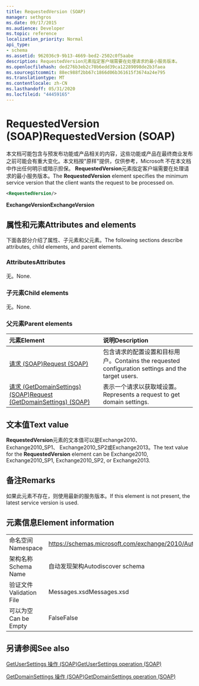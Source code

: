 ```yaml
---
title: RequestedVersion (SOAP)
manager: sethgros
ms.date: 09/17/2015
ms.audience: Developer
ms.topic: reference
localization_priority: Normal
api_type:
- schema
ms.assetid: 962036c9-9b13-4669-bed2-2502c0f5aabe
description: RequestedVersion元素指定客户端需要在处理请求的最小服务版本。
ms.openlocfilehash: ded276b3eb2c70b6edd39ca12289098de2b3faea
ms.sourcegitcommit: 88ec988f2bb67c1866d06b361615f3674a24e795
ms.translationtype: MT
ms.contentlocale: zh-CN
ms.lasthandoff: 05/31/2020
ms.locfileid: "44459165"
---
```

# <a name="requestedversion-soap"></a><span data-ttu-id="5da69-103">RequestedVersion (SOAP)</span><span class="sxs-lookup"><span data-stu-id="5da69-103">RequestedVersion (SOAP)</span></span>

<span data-ttu-id="5da69-104">本文档可能包含与预发布功能或产品相关的内容，这些功能或产品在最终商业发布之前可能会有重大变化。本文档按"原样"提供，仅供参考，Microsoft 不在本文档中作出任何明示或暗示担保。 **RequestedVersion**元素指定客户端需要在处理请求的最小服务版本。</span><span class="sxs-lookup"><span data-stu-id="5da69-104">The **RequestedVersion** element specifies the minimum service version that the client wants the request to be processed on.</span></span> 
  
```XML
<RequestedVersion/>
```

 <span data-ttu-id="5da69-105">**ExchangeVersion**</span><span class="sxs-lookup"><span data-stu-id="5da69-105">**ExchangeVersion**</span></span>
## <a name="attributes-and-elements"></a><span data-ttu-id="5da69-106">属性和元素</span><span class="sxs-lookup"><span data-stu-id="5da69-106">Attributes and elements</span></span>

<span data-ttu-id="5da69-107">下面各部分介绍了属性、子元素和父元素。</span><span class="sxs-lookup"><span data-stu-id="5da69-107">The following sections describe attributes, child elements, and parent elements.</span></span>
  
### <a name="attributes"></a><span data-ttu-id="5da69-108">Attributes</span><span class="sxs-lookup"><span data-stu-id="5da69-108">Attributes</span></span>

<span data-ttu-id="5da69-109">无。</span><span class="sxs-lookup"><span data-stu-id="5da69-109">None.</span></span>
  
### <a name="child-elements"></a><span data-ttu-id="5da69-110">子元素</span><span class="sxs-lookup"><span data-stu-id="5da69-110">Child elements</span></span>

<span data-ttu-id="5da69-111">无。</span><span class="sxs-lookup"><span data-stu-id="5da69-111">None.</span></span>
  
### <a name="parent-elements"></a><span data-ttu-id="5da69-112">父元素</span><span class="sxs-lookup"><span data-stu-id="5da69-112">Parent elements</span></span>

|<span data-ttu-id="5da69-113">**元素**</span><span class="sxs-lookup"><span data-stu-id="5da69-113">**Element**</span></span>|<span data-ttu-id="5da69-114">**说明**</span><span class="sxs-lookup"><span data-stu-id="5da69-114">**Description**</span></span>|
|:-----|:-----|
|[<span data-ttu-id="5da69-115">请求 (SOAP)</span><span class="sxs-lookup"><span data-stu-id="5da69-115">Request (SOAP)</span></span>](request-soap.md) <br/> |<span data-ttu-id="5da69-116">包含请求的配置设置和目标用户。</span><span class="sxs-lookup"><span data-stu-id="5da69-116">Contains the requested configuration settings and the target users.</span></span>  <br/> |
|[<span data-ttu-id="5da69-117">请求 (GetDomainSettings) (SOAP)</span><span class="sxs-lookup"><span data-stu-id="5da69-117">Request (GetDomainSettings) (SOAP)</span></span>](request-getdomainsettingssoap.md) <br/> |<span data-ttu-id="5da69-118">表示一个请求以获取域设置。</span><span class="sxs-lookup"><span data-stu-id="5da69-118">Represents a request to get domain settings.</span></span>  <br/> |
   
## <a name="text-value"></a><span data-ttu-id="5da69-119">文本值</span><span class="sxs-lookup"><span data-stu-id="5da69-119">Text value</span></span>

<span data-ttu-id="5da69-120">**RequestedVersion**元素的文本值可以是Exchange2010、 Exchange2010_SP1、 Exchange2010_SP2或Exchange2013。</span><span class="sxs-lookup"><span data-stu-id="5da69-120">The text value for the **RequestedVersion** element can be Exchange2010, Exchange2010_SP1, Exchange2010_SP2, or Exchange2013.</span></span>
  
## <a name="remarks"></a><span data-ttu-id="5da69-121">备注</span><span class="sxs-lookup"><span data-stu-id="5da69-121">Remarks</span></span>

<span data-ttu-id="5da69-122">如果此元素不存在，则使用最新的服务版本。</span><span class="sxs-lookup"><span data-stu-id="5da69-122">If this element is not present, the latest service version is used.</span></span>
  
## <a name="element-information"></a><span data-ttu-id="5da69-123">元素信息</span><span class="sxs-lookup"><span data-stu-id="5da69-123">Element information</span></span>

|||
|:-----|:-----|
|<span data-ttu-id="5da69-124">命名空间</span><span class="sxs-lookup"><span data-stu-id="5da69-124">Namespace</span></span>  <br/> |https://schemas.microsoft.com/exchange/2010/Autodiscover  <br/> |
|<span data-ttu-id="5da69-125">架构名称</span><span class="sxs-lookup"><span data-stu-id="5da69-125">Schema Name</span></span>  <br/> |<span data-ttu-id="5da69-126">自动发现架构</span><span class="sxs-lookup"><span data-stu-id="5da69-126">Autodiscover schema</span></span>  <br/> |
|<span data-ttu-id="5da69-127">验证文件</span><span class="sxs-lookup"><span data-stu-id="5da69-127">Validation File</span></span>  <br/> |<span data-ttu-id="5da69-128">Messages.xsd</span><span class="sxs-lookup"><span data-stu-id="5da69-128">Messages.xsd</span></span>  <br/> |
|<span data-ttu-id="5da69-129">可以为空</span><span class="sxs-lookup"><span data-stu-id="5da69-129">Can be Empty</span></span>  <br/> |<span data-ttu-id="5da69-130">False</span><span class="sxs-lookup"><span data-stu-id="5da69-130">False</span></span>  <br/> |
   
## <a name="see-also"></a><span data-ttu-id="5da69-131">另请参阅</span><span class="sxs-lookup"><span data-stu-id="5da69-131">See also</span></span>



[<span data-ttu-id="5da69-132">GetUserSettings 操作 (SOAP)</span><span class="sxs-lookup"><span data-stu-id="5da69-132">GetUserSettings operation (SOAP)</span></span>](getusersettings-operation-soap.md)
  
[<span data-ttu-id="5da69-133">GetDomainSettings 操作 (SOAP)</span><span class="sxs-lookup"><span data-stu-id="5da69-133">GetDomainSettings operation (SOAP)</span></span>](getdomainsettings-operation-soap.md)

